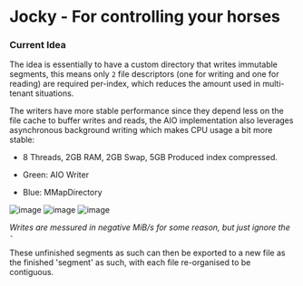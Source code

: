 # Jocky - For controlling your horses


### Current Idea
The idea is essentially to have a custom directory that writes immutable segments, this means only `2` file descriptors (one for writing and one for reading) are required per-index, which reduces the amount used in multi-tenant situations.

The writers have more stable performance since they depend less on the file cache to buffer writes and reads, the AIO implementation also leverages asynchronous background writing which makes CPU usage a bit more stable:

- 8 Threads, 2GB RAM, 2GB Swap, 5GB Produced index compressed.

- Green: AIO Writer
- Blue: MMapDirectory


![image](https://user-images.githubusercontent.com/57491488/207173717-b64bae6b-51e5-4e1b-a293-b8b16b29ec57.png)
![image](https://user-images.githubusercontent.com/57491488/207174299-d75e4215-f865-4494-bd86-e7d9b2a08a4e.png)
![image](https://user-images.githubusercontent.com/57491488/207178010-76b469f4-7044-4868-afd7-654eda6031b2.png)

*Writes are messured in negative MiB/s for some reason, but just ignore the `-`*

These unfinished segments as such can then be exported to a new file as the finished 'segment' as such, with each file re-organised to be contiguous. 

